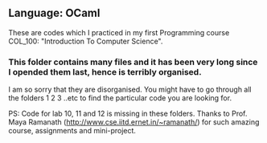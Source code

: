 ## Language: OCaml
These are codes which I practiced in my first Programming course COL_100: "Introduction To Computer Science".

### This folder contains many files and it has been very long since I opended them last, hence is terribly organised.
I am so sorry that they are disorganised. You might have to go through all the folders 1 2 3 ..etc to find the particular code you are looking for.

PS: Code for lab 10, 11 and 12 is missing in these folders.
Thanks to Prof. Maya Ramanath (http://www.cse.iitd.ernet.in/~ramanath/) for such amazing course, assignments and mini-project.
